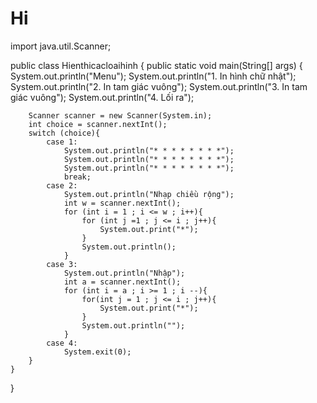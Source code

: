 # Hi
import java.util.Scanner;

public class Hienthicacloaihinh {
    public static void main(String[] args) {
        System.out.println("Menu");
        System.out.println("1. In hình chữ nhật");
        System.out.println("2. In tam giác vuông");
        System.out.println("3. In tam giác vuông");
        System.out.println("4. Lối ra");

        Scanner scanner = new Scanner(System.in);
        int choice = scanner.nextInt();
        switch (choice){
            case 1:
                System.out.println("* * * * * * * *");
                System.out.println("* * * * * * * *");
                System.out.println("* * * * * * * *");
                break;
            case 2:
                System.out.println("Nhạp chiều rộng");
                int w = scanner.nextInt();
                for (int i = 1 ; i <= w ; i++){
                    for (int j =1 ; j <= i ; j++){
                        System.out.print("*");
                    }
                    System.out.println();
                }
            case 3:
                System.out.println("Nhập");
                int a = scanner.nextInt();
                for (int i = a ; i >= 1 ; i --){
                    for(int j = 1 ; j <= i ; j++){
                        System.out.print("*");
                    }
                    System.out.println("");
                }
            case 4:
                System.exit(0);
        }
    }
}
